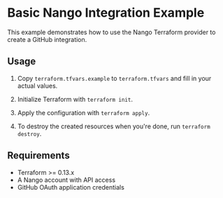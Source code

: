 # Basic Nango Integration Example

This example demonstrates how to use the Nango Terraform provider to create a GitHub integration.

## Usage

1. Copy `terraform.tfvars.example` to `terraform.tfvars` and fill in your actual values.

2. Initialize Terraform with `terraform init`.

3. Apply the configuration with `terraform apply`.

4. To destroy the created resources when you're done, run `terraform destroy`.

## Requirements

- Terraform >= 0.13.x
- A Nango account with API access
- GitHub OAuth application credentials
